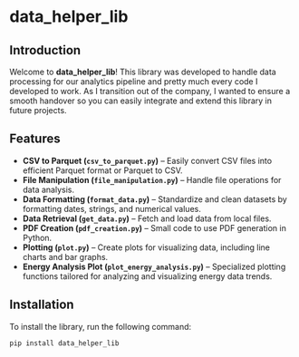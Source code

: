# data_helper_lib

## Introduction
Welcome to **data_helper_lib**! This library was developed to handle data processing for our analytics pipeline and pretty much every code I developed to work. As I transition out of the company, I wanted to ensure a smooth handover so you can easily integrate and extend this library in future projects.

## Features
- **CSV to Parquet (`csv_to_parquet.py`)** – Easily convert CSV files into efficient Parquet format or Parquet to CSV.
- **File Manipulation (`file_manipulation.py`)** – Handle file operations for data analysis.
- **Data Formatting (`format_data.py`)** – Standardize and clean datasets by formatting dates, strings, and numerical values.
- **Data Retrieval (`get_data.py`)** – Fetch and load data from local files.
- **PDF Creation (`pdf_creation.py`)** – Small code to use PDF generation in Python.
- **Plotting (`plot.py`)** – Create plots for visualizing data, including line charts and bar graphs.
- **Energy Analysis Plot (`plot_energy_analysis.py`)** – Specialized plotting functions tailored for analyzing and visualizing energy data trends.

## Installation
To install the library, run the following command:

```sh
pip install data_helper_lib